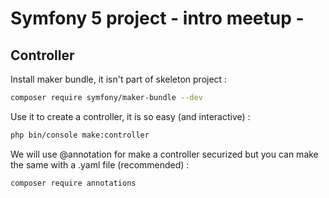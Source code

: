 # Symfony 5 project - intro meetup -

## Controller
Install maker bundle, it isn't part of skeleton project :

```bash
composer require symfony/maker-bundle --dev
```

Use it to create a controller, it is so easy (and interactive) :

```bash
php bin/console make:controller  
```


We will use @annotation for make a controller securized but
you can make the same with a .yaml file (recommended) :

```bash
composer require annotations
```
